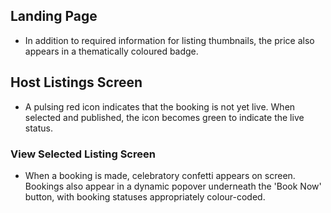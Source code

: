 ## Landing Page
- In addition to required information for listing thumbnails, the price also appears in a thematically coloured badge.
  

## Host Listings Screen
- A pulsing red icon indicates that the booking is not yet live. When selected and published, the icon becomes green to indicate the live status.

### View Selected Listing Screen
- When a booking is made, celebratory confetti appears on screen. Bookings also appear in a dynamic popover underneath the 'Book Now' button, with booking statuses appropriately colour-coded.